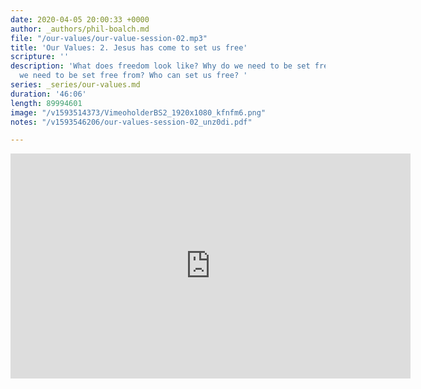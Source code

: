 ```yaml
---
date: 2020-04-05 20:00:33 +0000
author: _authors/phil-boalch.md
file: "/our-values/our-value-session-02.mp3"
title: 'Our Values: 2. Jesus has come to set us free'
scripture: ''
description: 'What does freedom look like? Why do we need to be set free? What do
  we need to be set free from? Who can set us free? '
series: _series/our-values.md
duration: '46:06'
length: 89994601
image: "/v1593514373/VimeoholderBS2_1920x1080_kfnfm6.png"
notes: "/v1593546206/our-values-session-02_unz0di.pdf"

---
```

<iframe src="https://player.vimeo.com/video/431743603" width="640" height="360" frameborder="0" allow="autoplay; fullscreen" allowfullscreen></iframe>